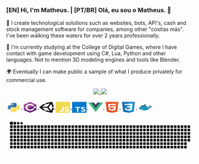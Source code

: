 ### [EN] Hi, I'm Matheus. | [PT/BR] Olá, eu sou o Matheus. 👋
🐇 I create technological solutions such as websites, bots, API's, cash and stock management software for companies, among other "cositas más". I've been walking these waters for over 2 years professionally.

📑 I'm currently studying at the College of Digital Games, where I have contact with game development using C#, Lua, Python and other languages. Not to mention 3D modeling engines and tools like Blender.

🌍 Eventually I can make public a sample of what I produce privately for commercial use.

<div align="center">
  <a href="https://github.com/darkmathew">
  <img height="180em" src="https://github-readme-stats.vercel.app/api?username=darkmathew&show_icons=true&theme=synthwave&include_all_commits=true&count_private=true"/>
  <img height="180em" src="https://github-readme-stats.vercel.app/api/top-langs/?username=darkmathew&layout=compact&langs_count=7&theme=synthwave"/>
</div>

<div style="display: inline_block"><br>
  <img align="center" alt="DarkMathew-Python" height="30" width="40" src="https://raw.githubusercontent.com/devicons/devicon/master/icons/python/python-original.svg">
  <img align="center" alt="DarkMathew-CSharp" height="30" width="40" src="https://github.com/devicons/devicon/blob/master/icons/csharp/csharp-original.svg">
  <img align="center" alt="DarkMathew-Unity" height="30" width="40" src="https://raw.githubusercontent.com/devicons/devicon/master/icons/unity/unity-original.svg"> 
  <img align="center" alt="DarkMathew-Js" height="30" width="40" src="https://raw.githubusercontent.com/devicons/devicon/master/icons/javascript/javascript-plain.svg">
  <img align="center" alt="DarkMathew-Ts" height="30" width="40" src="https://raw.githubusercontent.com/devicons/devicon/master/icons/typescript/typescript-plain.svg">
  <img align="center" alt="DarkMathew-VueJS" height="30" width="40" src="https://github.com/devicons/devicon/blob/master/icons/vuejs/vuejs-original.svg">
  <img align="center" alt="DarkMathew-HTML" height="30" width="40" src="https://raw.githubusercontent.com/devicons/devicon/master/icons/html5/html5-original.svg">
  <img align="center" alt="DarkMathew-CSS" height="30" width="40" src="https://raw.githubusercontent.com/devicons/devicon/master/icons/css3/css3-original.svg">
  <img align="center" alt="DarkMathew-Docker" height="30" width="40" src="https://github.com/devicons/devicon/blob/master/icons/docker/docker-original.svg">
</div>
  
  
![Snake animation](https://github.com/darkmathew/darkmathew/blob/output/github-contribution-grid-snake.svg)  
